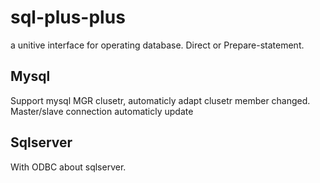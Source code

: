 # sql-plus-plus
a unitive interface for operating database. Direct or Prepare-statement.
## Mysql
Support mysql MGR clusetr, automaticly adapt clusetr member changed. Master/slave connection automaticly update
## Sqlserver
With ODBC about sqlserver.
